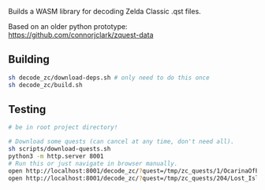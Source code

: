 Builds a WASM library for decoding Zelda Classic .qst files.

Based on an older python prototype: https://github.com/connorjclark/zquest-data

## Building

```sh
sh decode_zc/download-deps.sh # only need to do this once
sh decode_zc/build.sh
```

## Testing

```sh
# be in root project directory!

# Download some quests (can cancel at any time, don't need all).
sh scripts/download-quests.sh
python3 -m http.server 8001
# Run this or just navigate in browser manually.
open http://localhost:8001/decode_zc/?quest=/tmp/zc_quests/1/OcarinaOfPower.qst
open http://localhost:8001/decode_zc/?quest=/tmp/zc_quests/204/Lost_Isle.qst
```

